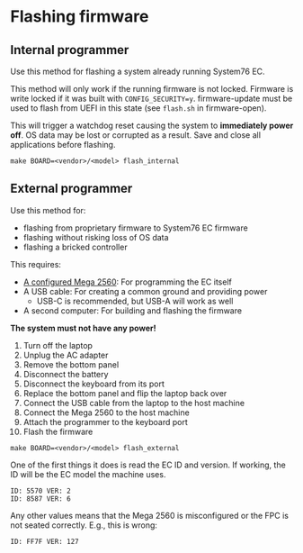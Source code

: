 # Flashing firmware

## Internal programmer

Use this method for flashing a system already running System76 EC.

This method will only work if the running firmware is not locked. Firmware is
write locked if it was built with `CONFIG_SECURITY=y`. firmware-update must be
used to flash from UEFI in this state (see `flash.sh` in firmware-open).

This will trigger a watchdog reset causing the system to **immediately power
off**. OS data may be lost or corrupted as a result. Save and close all
applications before flashing.

```
make BOARD=<vendor>/<model> flash_internal
```

## External programmer

Use this method for:

- flashing from proprietary firmware to System76 EC firmware
- flashing without risking loss of OS data
- flashing a bricked controller

This requires:

- [A configured Mega 2560](./mega2560.md): For programming the EC itself
- A USB cable: For creating a common ground and providing power
    - USB-C is recommended, but USB-A will work as well
- A second computer: For building and flashing the firmware

**The system must not have any power!**

1. Turn off the laptop
2. Unplug the AC adapter
3. Remove the bottom panel
4. Disconnect the battery
5. Disconnect the keyboard from its port
6. Replace the bottom panel and flip the laptop back over
7. Connect the USB cable from the laptop to the host machine
8. Connect the Mega 2560 to the host machine
9. Attach the programmer to the keyboard port
10. Flash the firmware

```
make BOARD=<vendor>/<model> flash_external
```

One of the first things it does is read the EC ID and version. If working, the
ID will be the EC model the machine uses.

```
ID: 5570 VER: 2
ID: 8587 VER: 6
```

Any other values means that the Mega 2560 is misconfigured or the FPC is not
seated correctly. E.g., this is wrong:

```
ID: FF7F VER: 127
```
